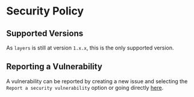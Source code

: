# Security Policy

## Supported Versions
As `layers` is still at version `1.x.x`, this is the only supported version.

## Reporting a Vulnerability
A vulnerability can be reported by creating a new issue and selecting the `Report a security vulnerability` option or going directly [here](https://github.com/sndnv/layers/security/advisories/new).
